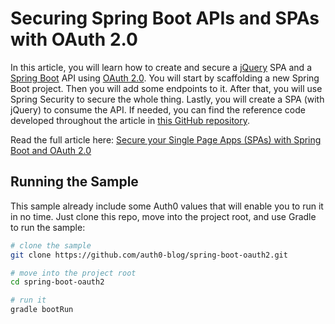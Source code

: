 # Securing Spring Boot APIs and SPAs with OAuth 2.0

In this article, you will learn how to create and secure a [jQuery](https://jquery.com/) SPA and a [Spring Boot](https://spring.io/projects/spring-boot) API using [OAuth 2.0](https://oauth.net/2/). You will start by scaffolding a new Spring Boot project. Then you will add some endpoints to it. After that, you will use Spring Security to secure the whole thing. Lastly, you will create a SPA (with jQuery) to consume the API. If needed, you can find the reference code developed throughout the article in [this GitHub repository](https://github.com/auth0-blog/spring-boot-oauth2).

Read the full article here: [Secure your Single Page Apps (SPAs) with Spring Boot and OAuth 2.0](https://auth0.com/blog/securing-spring-boot-apis-and-spas-with-oauth2/)

## Running the Sample

This sample already include some Auth0 values that will enable you to run it in no time. Just clone this repo, move into the project root, and use Gradle to run the sample:

```bash
# clone the sample
git clone https://github.com/auth0-blog/spring-boot-oauth2.git

# move into the project root
cd spring-boot-oauth2

# run it
gradle bootRun
```
